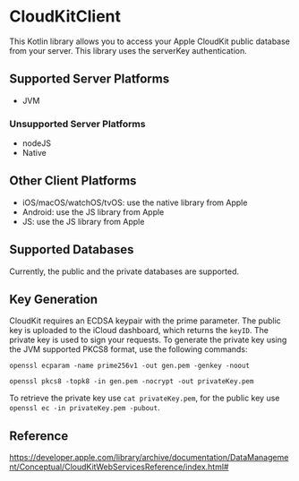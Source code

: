 # CloudKitClient

This Kotlin library allows you to access your Apple CloudKit public database from your server.
This library uses the serverKey authentication.

## Supported Server Platforms

- JVM

### Unsupported Server Platforms
- nodeJS
- Native

## Other Client Platforms

- iOS/macOS/watchOS/tvOS: use the native library from Apple
- Android: use the JS library from Apple
- JS: use the JS library from Apple

## Supported Databases

Currently, the public and the private databases are supported.

## Key Generation

CloudKit requires an ECDSA keypair with the prime parameter.
The public key is uploaded to the iCloud dashboard, which returns the `keyID`.
The private key is used to sign your requests.
To generate the private key using the JVM supported PKCS8 format, use the following commands:

```
openssl ecparam -name prime256v1 -out gen.pem -genkey -noout

openssl pkcs8 -topk8 -in gen.pem -nocrypt -out privateKey.pem
```

To retrieve the private key use `cat privateKey.pem`, for the public key use `openssl ec -in privateKey.pem -pubout`.

## Reference

https://developer.apple.com/library/archive/documentation/DataManagement/Conceptual/CloudKitWebServicesReference/index.html#
